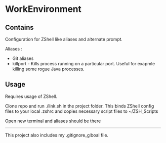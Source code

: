 # WorkEnvironment


## Contains
Configuration for ZShell like aliases and alternate prompt.

Aliases :
* Git aliases
* killport - Kills process running on a particular port. Useful for exapmle killing some rogue Java processes.


## Usage
Requires usage of ZShell.

Clone repo and run ./link.sh in the project folder.
This binds ZShell config files to your local .zshrc and copies necessary script files to ~/ZSH_Scripts

Open new terminal and aliases should be there

---

This project also includes my .gitignore_glboal file.
